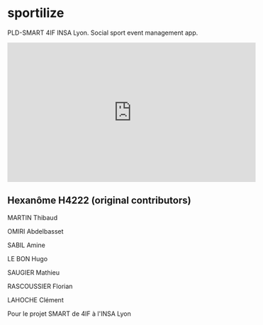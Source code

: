 # sportilize
PLD-SMART 4IF INSA Lyon. Social sport event management app.

<iframe width="560" height="315" src="https://www.youtube.com/embed/q7FfPNPCd_g" title="YouTube video player" frameborder="0" allow="accelerometer; autoplay; clipboard-write; encrypted-media; gyroscope; picture-in-picture" allowfullscreen></iframe>

## Hexanôme H4222 (original contributors)

MARTIN Thibaud

OMIRI Abdelbasset

SABIL Amine

LE BON Hugo

SAUGIER Mathieu

RASCOUSSIER Florian

LAHOCHE Clément 

Pour le projet SMART de 4IF à l'INSA Lyon
